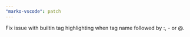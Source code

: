 ```yaml
---
"marko-vscode": patch
---
```


Fix issue with builtin tag highlighting when tag name followed by :, - or @.
